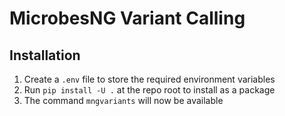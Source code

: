 # MicrobesNG Variant Calling

## Installation
1. Create a `.env` file to store the required environment variables
2. Run `pip install -U .` at the repo root to install as a package
3. The command `mngvariants` will now be available
